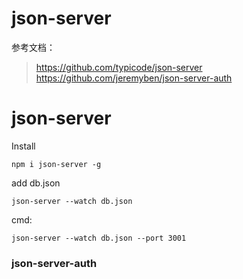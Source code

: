 # json-server

参考文档：

> https://github.com/typicode/json-server
> https://github.com/jeremyben/json-server-auth

# json-server

Install

```
npm i json-server -g
```

add db.json

```
json-server --watch db.json 
```

cmd:

```
json-server --watch db.json --port 3001
```

### json-server-auth

